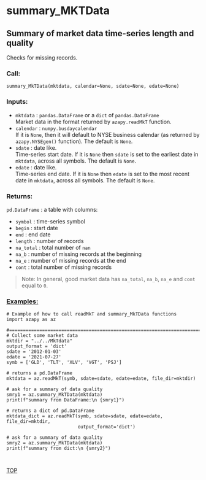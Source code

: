# summary_MKTData

## Summary of market data time-series length and quality
Checks for missing records.

### Call:
```
summary_MkTData(mktdata, calendar=None, sdate=None, edate=None)
```

### Inputs:
* `mktdata` : `pandas.DataFrame` or a `dict` of `pandas.DataFrame` <br>
Market data in the format returned by `azapy.readMkT` function.
* `calendar` : `numpy.busdaycalendar` <br>
If it is  `None`, then it will
default to NYSE business calendar (as returned by `azapy.NYSEgen()` function).
The default is `None`.
* `sdate` : date like. <br>
Time-series start date. If it is `None` then `sdate` is set to the
earliest date in `mktdata`, across all symbols.
The default is `None`.
* `edate` : date like. <br>
Time-series end date. If it is `None` then `edate` is set to the most
recent date in `mktdata`, across all symbols.
The default is `None`.

### Returns:
`pd.DataFrame` : a table with columns:
  - `symbol` : time-series symbol
  - `begin` : start date
  - `end` : end date
  - `length` : number of records
  - `na_total` : total number of `nan`
  - `na_b` : number of missing records at the beginning
  - `na_e` : number of missing records at the end
  - `cont` : total number of missing records

>Note: In general, good market data has `na_total`, `na_b`, `na_e` and `cont`
equal to `0`.

### [Examples:](https://github.com/Mircea-MMXXI/azapy/blob/main/scripts/util/summary_MkTData_example.py)

```
# Example of how to call readMkT and summary_MkTData functions
import azapy as az

#==============================================================================
# Collect some market data
mktdir = "../../MkTdata"
output_format = 'dict'
sdate = '2012-01-03'
edate = '2021-07-27'
symb = ['GLD', 'TLT', 'XLV', 'VGT', 'PSJ']

# returns a pd.DataFrame
mktdata = az.readMkT(symb, sdate=sdate, edate=edate, file_dir=mktdir) 

# ask for a summary of data quality
smry1 = az.summary_MkTData(mktdata)
print(f"summary from DataFrame:\n {smry1}")

# returns a dict of pd.DataFrame
mktdata_dict = az.readMkT(symb, sdate=sdate, edate=edate,  file_dir=mktdir,
                          output_format='dict')

# ask for a summary of data quality
smry2 = az.summary_MkTData(mktdata)
print(f"summary from dict:\n {smry2}")

    

```

[TOP](#TOP)
